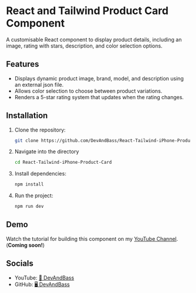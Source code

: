 # React and Tailwind Product Card Component

A customisable React component to display product details, including an image, rating with stars, description, and color selection options.

## Features

- Displays dynamic product image, brand, model, and description using an external json file.
- Allows color selection to choose between product variations.
- Renders a 5-star rating system that updates when the rating changes.

## Installation

1. Clone the repository:
   ```bash
   git clone https://github.com/DevAndBass/React-Tailwind-iPhone-Product-Card.git
   ```
2. Navigate into the directory
   ```bash
   cd React-Tailwind-iPhone-Product-Card
   ```

2. Install dependencies:
   ```bash
   npm install
   ```

3. Run the project:
   ```bash
   npm run dev
   ```

## Demo

Watch the tutorial for building this component on my [YouTube Channel](https://www.youtube.com/DevAndBass). (**Coming soon!**)

## Socials

- YouTube: [🎥 DevAndBass](https://www.youtube.com/@DevAndBass)
- GitHub: [🖥️ DevAndBass](https://github.com/DevAndBass)

